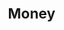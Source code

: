 ---
title: Money
image: \assets\img\impacts\money.png
permalink: /category/money/
pagination: 
  enabled: true
  category: money
  permalink: /:num/
---
